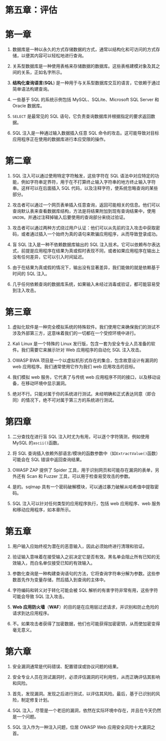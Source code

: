 # 第五章：评估

# 第一章

1.  数据库是一种以永久的方式存储数据的方式，通常以结构化和可访问的方式存储，以便其内容可以轻松地进行查询。

1.  关系型数据库是一种使用表格来存储数据的数据库。这些表格建模对象及其之间的关系，正如名字所示。

1.  **结构化查询语言**(**SQL**) 是一种用于与关系型数据库交互的语言，它依赖于通过简单语法构建查询。

1.  一些基于 SQL 的系统示例包括 MySQL、SQLite、Microsoft SQL Server 和 Oracle 数据库。

1.  `SELECT` 是最常见的 SQL 语句，它负责查询数据库并根据指定的要求返回数据。

1.  SQL 注入是一种通过输入数据插入任意 SQL 命令的攻击。这可能导致对目标应用程序正在使用的数据库进行本应受限的操作。

# 第二章

1.  SQL 注入可以通过使用特定字符触发，这些字符在 SQL 语法中对应特定的功能，例如字符串定界符，用于在不打算终止输入字符串的地方终止输入字符串。这样可以在后面插入 SQL 代码，以及注释字符，使系统忽略查询的某些部分。

1.  攻击者可以通过一个网页表单插入任意查询，返回可能相关的信息。他们可以查询默认表来查看数据库结构，方法是将结果附加到现有查询结果中，使用`UNION`，并通过注释掉输入后要使用的查询部分来绕过验证。

1.  攻击者可以通过两种方式绕过用户认证：他们可以从先前的注入攻击中获取密码，或者通过插入一个始终为真的语句来欺骗应用程序，从而导致登录成功。

1.  盲 SQL 注入是一种不依赖数据库输出的 SQL 注入技术。它可以依赖布尔表达式，前提是应用程序在结果为真或假时表现不同，或者如果应用程序在输出上没有任何差异，它可以引入时间延迟。

1.  由于在结果为真或假的情况下，输出没有显著差异，我们能做的就是依赖基于时间的 SQL 注入。

1.  几乎任何依赖查询的数据库系统，如果输入未经过消毒或验证，都可能容易受到注入攻击。

# 第三章

1.  虚拟化软件是一种完全模拟系统的特殊软件。我们使用它来确保我们的测试不涉及外部第三方，这意味着我们的一切都在一个受控环境中进行。

1.  Kali Linux 是一个特殊的 Linux 发行版，包含一套为安全专业人员准备的软件。我们需要它来展示针对 Web 应用程序的自动化 SQL 注入攻击。

1.  OWASP BWA 项目是一个以虚拟机形式存在的集合，包含故意设计有漏洞的 web 应用程序。我们通常使用它作为我们 web 应用攻击的目标。

1.  我们模拟 web 服务，它代表了与传统 web 应用程序不同的接口，以及移动设备，在移动环境中显示漏洞。

1.  绝对不行。只能对属于你的系统进行测试。未经明确和正式表达同意（即合同）的情况下，绝不可对属于第三方的系统进行测试。

# 第四章

1.  二分查找在进行盲 SQL 注入时尤为有用，可以逐个字符猜测，例如使用 MySQL 的`ascii()`函数。

1.  将 SQL 查询插入依赖外部语言/模块的函数参数中（如`ExtractValue()`函数）可能会在 SQL 错误中返回查询结果。

1.  OWASP ZAP 提供了 Spider 工具，用于识别网页和可能存在漏洞的表单，另外还有 Scan 和 Fuzzer 工具，可以用于检查易受攻击的参数。

1.  是的。sqlmap 具有一个密码破解模块，可以通过暴力破解从哈希值中提取密码。

1.  SQL 注入可以针对任何类型的应用程序执行，包括 web 应用程序、web 服务和移动应用程序，如本章所示。

# 第五章

1.  用户输入应始终视为潜在的恶意输入，因此必须始终进行清理和验证。

1.  验证输入意味着在接受输入之前决定它是否有效。黑名单会阻止所有已知的无效输入，而白名单仅接受已知的有效输入。

1.  参数化查询是一种构建查询语句的方法，它将查询字符串分解为参数。这些参数首先作为变量存储，然后插入到查询的主体中。

1.  字符编码和转义对于转化可能会被 SQL 解析的有害字符非常有用，这些字符可能会导致 SQL 注入攻击。

1.  **Web 应用防火墙**（**WAF**）的目的是在应用层过滤请求，并识别和防止危险的请求到达应用程序。

1.  不。如果攻击者获得了加密数据，他们也可能获得加密密钥，从而使加密变得毫无意义。

# 第六章

1.  安全漏洞通常是代码错误、配置错误或协议问题的结果。

1.  安全专业人员在测试漏洞时，必须评估漏洞的可利用性，从而正确评估其影响和风险。

1.  首先，发现漏洞。发现之后进行测试，以评估其风险。最后，基于已识别的风险，制定修复计划。

1.  SQL 注入，尽管是一个老旧的漏洞，依然在实际环境中存在，并且在今天仍然是一个问题。

1.  SQL 注入作为一种注入问题，位居 OWASP Web 应用安全风险十大漏洞之首。

